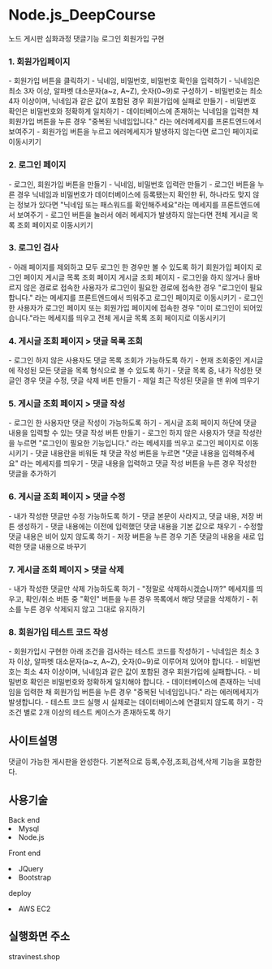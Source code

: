 # Node.js_DeepCourse
노드 게시판 심화과정 댓글기능 로그인 회원가입 구현
<h3>1. 회원가입페이지 </h3>    
 - 회원가입 버튼을 클릭하기   
 - 닉네임, 비밀번호, 비밀번호 확인을 입력하기     
 - 닉네임은 최소 3자 이상, 알파벳 대소문자(a~z, A~Z), 숫자(0~9)로 구성하기
 - 비밀번호는 최소 4자 이상이며, 닉네임과 같은 값이 포함된 경우 회원가입에 실패로 만들기
 - 비밀번호 확인은 비밀번호와 정확하게 일치하기
 - 데이터베이스에 존재하는 닉네임을 입력한 채 회원가입 버튼을 누른 경우 "중복된 닉네임입니다." 라는 에러메세지를 프론트엔드에서 보여주기
 - 회원가입 버튼을 누르고 에러메세지가 발생하지 않는다면 로그인 페이지로 이동시키기
 
<h3>2. 로그인 페이지    </h3> 
- 로그인, 회원가입 버튼을 만들기   
- 닉네임, 비밀번호 입력란 만들기
- 로그인 버튼을 누른 경우 닉네임과 비밀번호가 데이터베이스에 등록됐는지 확인한 뒤, 하나라도 맞지 않는 정보가 있다면 "닉네임 또는 패스워드를 확인해주세요"라는 메세지를 프론트엔드에서 보여주기
- 로그인 버튼을 눌러서 에러 메세지가 발생하지 않는다면 전체 게시글 목록 조회 페이지로 이동시키기

<h3>3. 로그인 검사    </h3>
- 아래 페이지를 제외하고 모두 로그인 한 경우만 볼 수 있도록 하기
회원가입 페이지
로그인 페이지
게시글 목록 조회 페이지
게시글 조회 페이지
- 로그인을 하지 않거나 올바르지 않은 경로로 접속한 사용자가 로그인이 필요한 경로에 접속한 경우 "로그인이 필요합니다." 라는 메세지를 프론트엔드에서 띄워주고 로그인 페이지로 이동시키기
- 로그인 한 사용자가 로그인 페이지 또는 회원가입 페이지에 접속한 경우 "이미 로그인이 되어있습니다."라는 메세지를 띄우고 전체 게시글 목록 조회 페이지로 이동시키기
 
<h3>4. 게시글 조회 페이지 > 댓글 목록 조회   </h3> 
- 로그인 하지 않은 사용자도 댓글 목록 조회가 가능하도록 하기    
- 현재 조회중인 게시글에 작성된 모든 댓글을 목록 형식으로 볼 수 있도록 하기    
- 댓글 목록 중, 내가 작성한 댓글인 경우 댓글 수정, 댓글 삭제 버튼 만들기
- 제일 최근 작성된 댓글을 맨 위에 띄우기

<h3>5. 게시글 조회 페이지 > 댓글 작성 </h3> 
- 로그인 한 사용자만 댓글 작성이 가능하도록 하기
- 게시글 조회 페이지 하단에 댓글 내용을 입력할 수 있는 댓글 작성 버튼 만들기
- 로그인 하지 않은 사용자가 댓글 작성란을 누르면 "로그인이 필요한 기능입니다." 라는 메세지를 띄우고 로그인 페이지로 이동시키기
- 댓글 내용란을 비워둔 채 댓글 작성 버튼을 누르면 "댓글 내용을 입력해주세요" 라는 메세지를 띄우기
- 댓글 내용을 입력하고 댓글 작성 버튼을 누른 경우 작성한 댓글을 추가하기

<h3>6. 게시글 조회 페이지 > 댓글 수정 </h3> 
- 내가 작성한 댓글만 수정 가능하도록 하기
- 댓글 본문이 사라지고, 댓글 내용, 저장 버튼 생성하기
- 댓글 내용에는 이전에 입력했던 댓글 내용을 기본 값으로 채우기
- 수정할 댓글 내용은 비어 있지 않도록 하기
- 저장 버튼을 누른 경우 기존 댓글의 내용을 새로 입력한 댓글 내용으로 바꾸기

<h3>7. 게시글 조회 페이지 > 댓글 삭제 </h3> 
- 내가 작성한 댓글만 삭제 가능하도록 하기
- "정말로 삭제하시겠습니까?" 메세지를 띄우고, 확인/취소 버튼 중 "확인" 버튼을 누른 경우 목록에서 해당 댓글을 삭제하기
- 취소를 누른 경우 삭제되지 않고 그대로 유지하기

<h3>8. 회원가입 테스트 코드 작성 </h3> 
- 회원가입시 구현한 아래 조건을 검사하는 테스트 코드를 작성하기
- 닉네임은 최소 3자 이상, 알파벳 대소문자(a~z, A~Z), 숫자(0~9)로 이루어져 있어야 합니다.
- 비밀번호는 최소 4자 이상이며, 닉네임과 같은 값이 포함된 경우 회원가입에 실패합니다.
- 비밀번호 확인은 비밀번호와 정확하게 일치해야 합니다.
- 데이터베이스에 존재하는 닉네임을 입력한 채 회원가입 버튼을 누른 경우 "중복된 닉네임입니다." 라는 에러메세지가 발생합니다.
- 테스트 코드 실행 시 실제로는 데이터베이스에 연결되지 않도록 하기
- 각 조건 별로 2개 이상의 테스트 케이스가 존재하도록 하기

<h2>사이트설명</h2>
댓글이 가능한 게시판을 완성한다. 기본적으로 등록,수정,조회,검색,삭제 기능을 포함한다.

<h2>사용기술</h2>
Back end
<li>Mysql
<li>Node.js

Front end
 <li>JQuery
 <li>Bootstrap

deploy
 <li>AWS EC2
   
   <h2>실행화면 주소</h2>
 stravinest.shop 
